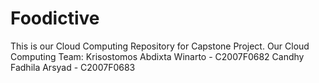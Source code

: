 # Foodictive
This is our Cloud Computing Repository for Capstone Project.
Our Cloud Computing Team: 
Krisostomos Abdixta Winarto - C2007F0682
Candhy Fadhila Arsyad - C2007F0683
